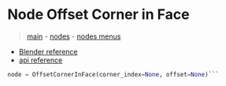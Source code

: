 # Node Offset Corner in Face

> [main](../structure.md) - [nodes](nodes.md) - [nodes menus](nodes_menus.md)

- [Blender reference](https://docs.blender.org/manual/en/latest/modeling/geometry_nodes/mesh_topology/offset_corner_in_face.html)
 - [api reference]({node.blender_python_ref})

```python
node = OffsetCornerInFace(corner_index=None, offset=None)```
